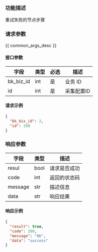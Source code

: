 ### 功能描述

重试失败的节点步骤

### 请求参数

{{ common_args_desc }}

#### 接口参数

| 字段        | 类型  | 必选 | 描述     |
|-----------|-----|----|--------|
| bk_biz_id | int | 是  | 业务 ID  |
| id        | int | 是  | 采集配置ID |

#### 请求示例

```json
{
  "bk_bix_id": 2,
  "id": 100
}
```

### 响应参数

| 字段      | 类型   | 描述     |
|---------|------|--------|
| resul   | bool | 请求是否成功 |
| code    | int  | 返回的状态码 |
| message | str  | 描述信息   |
| data    | str  | 响应结果   |

#### 响应示例

```json
{
  "result": true,
  "code": 200,
  "message": "OK",
  "data": "success"
}
```

